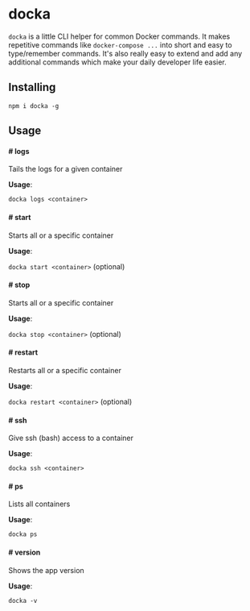 # docka

`docka` is a little CLI helper for common Docker commands. It makes repetitive commands like `docker-compose ...` into short and easy to type/remember commands. It's also really easy to extend and add any additional commands
which make your daily developer life easier.

## Installing

`npm i docka -g`

## Usage

#### # logs

Tails the logs for a given container

**Usage**:

`docka logs <container>`

#### # start

Starts all or a specific container

**Usage**:

`docka start <container>` (optional)

#### # stop

Starts all or a specific container

**Usage**:

`docka stop <container>` (optional)

#### # restart

Restarts all or a specific container

**Usage**:

`docka restart <container>` (optional)

#### # ssh

Give ssh (bash) access to a container

**Usage**:

`docka ssh <container>`

#### # ps

Lists all containers

**Usage**:

`docka ps`

#### # version

Shows the app version

**Usage**:

`docka -v`

